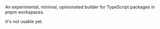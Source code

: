 An experimental, minimal, opinionated builder for TypeScript packages in pnpm workspaces.

It's not usable yet.